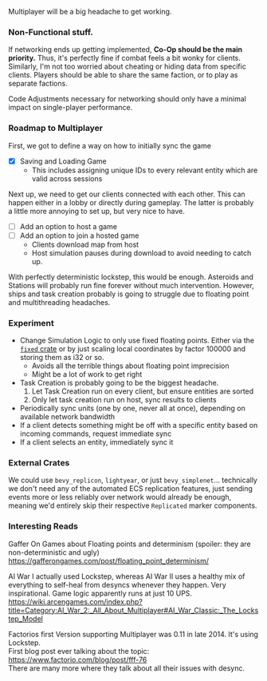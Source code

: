 Multiplayer will be a big headache to get working.

### Non-Functional stuff.
If networking ends up getting implemented, **Co-Op should be the main priority.** 
Thus, it's perfectly fine if combat feels a bit wonky for clients. Similarly, I'm not too worried about cheating or hiding data from specific clients. Players should be able to share the same faction, or to play as separate factions. 

Code Adjustments necessary for networking should only have a minimal impact on single-player performance.

### Roadmap to Multiplayer
First, we got to define a way on how to initially sync the game
- [x] Saving and Loading Game
   - This includes assigning unique IDs to every relevant entity which are valid across sessions

Next up, we need to get our clients connected with each other. This can happen either in a lobby or directly during gameplay. The latter is probably a little more annoying to set up, but very nice to have.
- [ ] Add an option to host a game 
- [ ] Add an option to join a hosted game
   - Clients download map from host
   - Host simulation pauses during download to avoid needing to catch up.

With perfectly deterministic lockstep, this would be enough. Asteroids and Stations will probably run fine forever without much intervention. However, ships and task creation probably is going to struggle due to floating point and multithreading headaches.

### Experiment
- Change Simulation Logic to only use fixed floating points. Either via the [`fixed` crate](https://crates.io/crates/fixed) or by just scaling local coordinates by factor 100000 and storing them as i32 or so.
  - Avoids all the terrible things about floating point imprecision
  - Might be a lot of work to get right
- Task Creation is probably going to be the biggest headache.
  1) Let Task Creation run on every client, but ensure entities are sorted
  2) Only let task creation run on host, sync results to clients
- Periodically sync units (one by one, never all at once), depending on available network bandwidth
- If a client detects something might be off with a specific entity based on incoming commands, request immediate sync
- If a client selects an entity, immediately sync it


### External Crates
We could use `bevy_replicon`, `lightyear`, or just `bevy_simplenet`... technically we don't need any of the automated ECS replication features, just sending events more or less reliably over network would already be enough, meaning we'd entirely skip their respective `Replicated` marker components.



### Interesting Reads
Gaffer On Games about Floating points and determinism (spoiler: they are non-deterministic and ugly)<br> 
https://gafferongames.com/post/floating_point_determinism/

AI War I actually used Lockstep, whereas AI War II uses a healthy mix of everything to self-heal from desyncs whenever they happen. Very inspirational. Game logic apparently runs at just 10 UPS.<br>
https://wiki.arcengames.com/index.php?title=Category:AI_War_2:_All_About_Multiplayer#AI_War_Classic:_The_Lockstep_Model

Factorios first Version supporting Multiplayer was 0.11 in late 2014. It's using Lockstep.<br>
First blog post ever talking about the topic: https://www.factorio.com/blog/post/fff-76<br>
There are many more where they talk about all their issues with desync.





